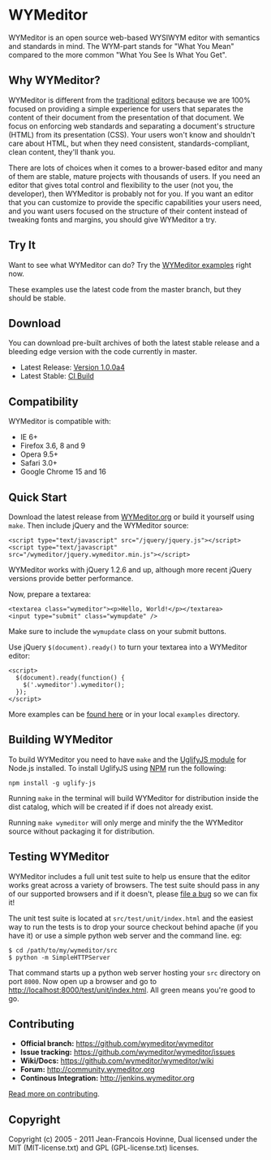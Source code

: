 WYMeditor
=========

WYMeditor is an open source web-based WYSIWYM editor with semantics and
standards in mind. The WYM-part stands for "What You Mean" compared to the more
common "What You See Is What You Get".

Why WYMeditor?
--------------

WYMeditor is different from the
[traditional](http://www.tinymce.com/) [editors](http://ckeditor.com/) 
because we are 100% focused on providing a simple experience for users that
separates the content of their document from the presentation of that document.
We focus on enforcing web standards and separating a document's structure
(HTML) from its presentation (CSS). Your users won't know and shouldn't care
about HTML, but when they need consistent, standards-compliant, clean content,
they'll thank you.

There are lots of choices when it comes to a brower-based editor and many of
them are stable, mature projects with thousands of users. If you need an editor
that gives total control and flexibility to the user (not you, the developer),
then WYMeditor is probably not for you. If you want an editor that you can
customize to provide the specific capabilities your users need, and you want
users focused on the structure of their content instead of tweaking fonts and
margins, you should give WYMeditor a try.

Try It
------

Want to see what WYMeditor can do? Try the [WYMeditor examples](http://wymeditor.no.de/wymeditor/examples/) right now.

These examples use the latest code from the master branch, but they should be stable.

Download
--------

You can download pre-built archives of both the latest stable release and a bleeding edge version with the code currently in master.

* Latest Release: [Version 1.0.0a4](https://github.com/downloads/wymeditor/wymeditor/wymeditor-1.0.0a4.tar.gz)
* Latest Stable: [CI Build](http://jenkins.wymeditor.org/job/wym_master/lastSuccessfulBuild/artifact/dist/wymeditor.tar.gz)

Compatibility
-------------

WYMeditor is compatible with:

* IE 6+
* Firefox 3.6, 8 and 9
* Opera 9.5+
* Safari 3.0+
* Google Chrome 15 and 16

Quick Start
-----------

Download the latest release from
[WYMeditor.org](http://www.wymeditor.org/download/) or build it yourself using
`make`. Then include jQuery and the WYMeditor source:

    <script type="text/javascript" src="/jquery/jquery.js"></script>
    <script type="text/javascript" src="/wymeditor/jquery.wymeditor.min.js"></script>

WYMeditor works with jQuery 1.2.6 and up, although more recent jQuery versions
provide better performance.

Now, prepare a textarea:

    <textarea class="wymeditor"><p>Hello, World!</p></textarea>
    <input type="submit" class="wymupdate" />

Make sure to include the `wymupdate` class on your submit buttons. 

Use jQuery `$(document).ready()` to turn your textarea into a WYMeditor editor:

    <script>
      $(document).ready(function() {
        $('.wymeditor').wymeditor();
      });
    </script>


More examples can be [found here](https://github.com/wymeditor/wymeditor/tree/master/src/examples) 
or in your local `examples` directory.

Building WYMeditor
------------------

To build WYMeditor you need to have `make` and the 
[UglifyJS module](https://github.com/mishoo/UglifyJS/) for Node.js installed.
To install UglifyJS using [NPM](http://npmjs.org/) run the following:

    npm install -g uglify-js

Running `make` in the terminal will build WYMeditor for distribution inside the
dist catalog, which will be created if if does not already exist. 

Running `make wymeditor` will only merge and minify the the WYMeditor source
without packaging it for distribution.

Testing WYMeditor
-----------------

WYMeditor includes a full unit test suite to help us ensure that the editor
works great across a variety of browsers. The test suite should pass in any of
our supported browsers and if it doesn't, please 
[file a bug](https://github.com/wymeditor/wymeditor/issues/new) so we can fix it!

The unit test suite is located at `src/test/unit/index.html` and the easiest
way to run the tests is to drop your source checkout behind apache (if you have
it) or use a simple python web server and the command line. eg:

    $ cd /path/to/my/wymeditor/src
    $ python -m SimpleHTTPServer

That command starts up a python web server hosting your `src` directory on port
`8000`. Now open up a browser and go to
[http://localhost:8000/test/unit/index.html](http://localhost:8000/test/unit/index.html).
All green means you're good to go.

Contributing
-----------
 - **Official branch:** https://github.com/wymeditor/wymeditor
 - **Issue tracking:** https://github.com/wymeditor/wymeditor/issues
 - **Wiki/Docs:** https://github.com/wymeditor/wymeditor/wiki
 - **Forum:** http://community.wymeditor.org
 - **Continous Integration:** http://jenkins.wymeditor.org

[Read more on contributing](https://github.com/wymeditor/wymeditor/wiki/Contributing). 

Copyright
---------
Copyright (c) 2005 - 2011 Jean-Francois Hovinne, 
Dual licensed under the MIT (MIT-license.txt)
and GPL (GPL-license.txt) licenses.
